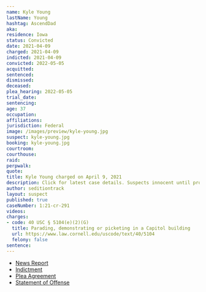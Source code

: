 ```yaml
---
name: Kyle Young
lastName: Young
hashtag: AscendDad
aka:
residence: Iowa
status: Convicted
date: 2021-04-09
charged: 2021-04-09
indicted: 2021-04-09
convicted: 2022-05-05
acquitted:
sentenced:
dismissed:
deceased:
plea_hearing: 2022-05-05
trial_date:
sentencing:
age: 37
occupation:
affiliations:
jurisdiction: Federal
image: /images/preview/kyle-young.jpg
suspect: kyle-young.jpg
booking: kyle-young.jpg
courtroom:
courthouse:
raid:
perpwalk:
quote:
title: Kyle Young charged on April 9, 2021
description: Click for latest case details. Suspects innocent until proven guilty.
author: seditiontrack
layout: suspect
published: true
caseNumber: 1:21-cr-291
videos:
charges:
- code: 40 USC § 5104(e)(2)(G)
  title: Parading, demonstrating or picketing in a Capitol building
  url: https://www.law.cornell.edu/uscode/text/40/5104
  felony: false
sentence:
---
```

- [News Report](https://www.desmoinesregister.com/story/news/crime-and-courts/2021/04/16/kyle-james-young-charged-with-assaulting-washington-dc-police-officer-capitol-riot-attack/7262650002/)
- [Indictment](https://www.justice.gov/usao-dc/case-multi-defendant/file/1501336/download)
- [Plea Agreement](https://www.justice.gov/usao-dc/case-multi-defendant/file/1501341/download)
- [Statement of Offense](https://www.justice.gov/usao-dc/case-multi-defendant/file/1501346/download)
